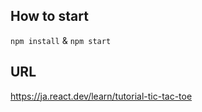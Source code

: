 ## How to start
`npm install` & `npm start`

## URL
https://ja.react.dev/learn/tutorial-tic-tac-toe

